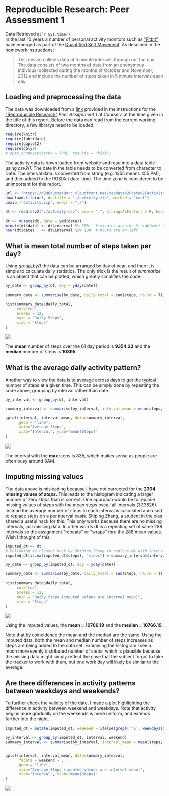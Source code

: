 # Reproducible Research: Peer Assessment 1
Data Retrieved at '`r Sys.time()`'  
In the last 10 years a number of personal activity monitors such as ["Fitbit"](https://en.wikipedia.org/wiki/Fitbit) have emerged as part of the [Quantified Self Movement](https://en.wikipedia.org/wiki/Quantified_Self). As descibed in the homework instructions:

> This device collects data at 5 minute intervals through out the day. The data consists of two months of data from an anonymous individual collected during the months of October and November, 2012 and include the number of steps taken in 5 minute intervals each day.

## Loading and preprocessing the data

The data was downloaded from a [link](https://d396qusza40orc.cloudfront.net/repdata%2Fdata%2Factivity.zip) provided in the instructions for the ["Reproducible Research"](https://www.coursera.org/course/repdata) *Peer Assignment 1* at Coursera at the time given in the title of this report. Before the data can read from the current working directory, a few librarys need to be loaded.


```r
require(knitr)
require(lubridate)
require(ggplot2)
require(dplyr)
# opts_chunk$set(echo = TRUE, results = "hide")
```
The activity data is down loaded from website and read into a data table using *csv2()*. The date in the table needs to be converted from character to Date. The interval data is converted from string (e.g. 1355 means 1:55 PM), and then added to the POSIXct date-time. The time zone is considered to be unimportant for this report.


```r
url <- "https://d396qusza40orc.cloudfront.net/repdata%2Fdata%2Factivity.zip"
download.file(url, destfile = "./activity.zip", method = "curl")
unzip ("activity.zip", exdir = "./")

dt <- read.csv2("./activity.csv", sep = ",", stringsAsFactors = F, header = T)  

dt <- mutate(dt, date = ymd(date))
minute(dt$date) <- dt$interval %% 100   # minutes are the 2 rightmost digits
hour(dt$date)   <- dt$interval %/% 100  # hours are on left
```

## What is mean total number of steps taken per day?
Using *group_by()* the data can be arranged by day of year, and then it is simple to calculate daily statistics. The only trick is the result of *summarize* is an object that can be plotted, which greatly simplifies the code.

```r
by_date <- group_by(dt, doy = yday(date))

summary_date <- summarise(by_date, daily_total = sum(steps, na.rm = T))

hist(summary_date$daily_total,
     col="red", 
     breaks = 12,
     main = "Daily Steps", 
     xlab = "Steps"
)
```

![](PA1_template_files/figure-html/calculateMeanSteps_by_day-1.png) 

The **mean** number of steps over the 61 day period is **9354.23** and the **median** number of steps is **10395**.

## What is the average daily activity pattern?

Another way to view the data is to average across days to get the typical number of steps at a given time. This can be simply done by repeating the code above, grouping by interval rather than date.

```r
by_interval <- group_by(dt, interval)

summary_interval <- summarise(by_interval, interval_mean = mean(steps, na.rm = TRUE))

qplot(interval, interval_mean, data=summary_interval, 
      geom = "line",
      main="Average Steps",
      xlab="Interval", ylab="mean(Steps)"
)
```

![](PA1_template_files/figure-html/calculateMeanSteps_by_interval-1.png) 

The interval with the **max** steps is 835, which makes sense as people are often busy around 8AM.


## Imputing missing values

The data above is misleading because I have not corrected for the **2304 missing values of *steps*.** This leads to the histogram indicating a larger number of zero *steps* than is correct. One approach would be to replace missing values of *steps* with the mean steps oveall all intervals (37.3826). Instead the average number of steps in each interval is calculated and used to replace steps on a per interval basis. Shiping Zhang, a student in the clas shared a useful hack for this. This only works because there are no missing intervals, just missing data. In other words dt is a repeating set of same 288 intervals so the assignment "repeats" or "wraps" thru the 288 mean values. Wish I thought of this.


```r
imputed_dt <- dt
# Following is cleaver hack by Shiping Zhang to replace NA with interval mean.
imputed_dt[is.na(imputed_dt$steps), "steps"] = summary_interval$interval_mean

by_date <- group_by(imputed_dt, doy = yday(date))

summary_date <- summarise(by_date, daily_total = sum(steps, na.rm = T))

hist(summary_date$daily_total,
     col="red", 
     breaks = 12,
     main = "Daily Steps (imputed values are interval mean)", 
     xlab = "Steps"
)
```

![](PA1_template_files/figure-html/imputMissingSteps-1.png) 

Using the imputed values, the **mean = 10766.19** and the **median = 10766.19**. 

Note that by coincidence the mean and the median are the same. Using the imputed data, both the mean and median number of steps increases as steps are being added to the data set. Examining the histogram I see a much more evenly distributed number of steps, which is plausible because the missing data might simply reflect the case that the subject forgot to take the tracker to work with them, but one work day will likely be similar to the average.

## Are there differences in activity patterns between weekdays and weekends?

To further check the validity of the date, I made a plot highlighting the difference in activity between weekend and weekdays. Note that activity begins more gradually on the weekends is more uniform, and extends farther into the night.

```r
imputed_dt = mutate(imputed_dt, weekend = ifelse(grepl('^S', weekdays(imputed_dt$date)), "weekend", "weekday"))

by_interval <- group_by(imputed_dt, interval, weekend)
summary_interval <- summarise(by_interval, interval_mean = mean(steps, na.rm = TRUE))


qplot(interval, interval_mean, data=summary_interval,
      facets = weekend ~ . ,
      geom = "line",
      main="Average Steps (imputed values are interval mean)",
      xlab="Interval", ylab="mean(Steps)"
)
```

![](PA1_template_files/figure-html/compareWeekendsToWeekdays-1.png) 
